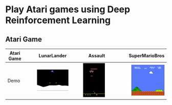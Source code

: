 # Play Atari games using Deep Reinforcement Learning

## Atari Game
Atari Game    | LunarLander |    Assault    | SuperMarioBros |
--------------|:-----------:|--------------:| --------------:|
Demo          | <img src="https://github.com/PierreSue/Play-Atari-games-using-Deep-Reinforcement-Learning/blob/master/gifs/LunarLander.gif" width="60%" height="60%"> | <img src="https://github.com/PierreSue/Play-Atari-games-using-Deep-Reinforcement-Learning/blob/master/gifs/Assault.gif"> | <img src="https://github.com/PierreSue/Play-Atari-games-using-Deep-Reinforcement-Learning/blob/master/gifs/Mario.gif" width="60%" height="60%"> |

## 